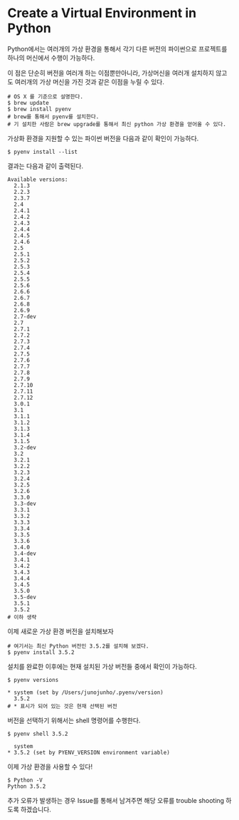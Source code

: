 # Create a Virtual Environment in Python

Python에서는 여러개의 가상 환경을 통해서 각기 다른 버전의 파이썬으로 프로젝트를 하나의 머신에서 수행이 가능하다.

이 점은 단순히 버전을 여러개 하는 이점뿐만아니라, 가상머신을 여러개 설치하지 않고도 여러개의 가상 머신을 가진 것과 같은 이점을 누릴 수 있다.

```
# OS X 를 기준으로 설명한다.
$ brew update
$ brew install pyenv
# brew를 통해서 pyenv를 설치한다.
# 기 설치한 사람은 brew upgrade를 통해서 최신 python 가상 환경을 얻어올 수 있다.
```

가상화 환경을 지원할 수 있는 파이썬 버전을 다음과 같이 확인이 가능하다.

```
$ pyenv install --list
```

결과는 다음과 같이 출력된다.

```
Available versions:
  2.1.3
  2.2.3
  2.3.7
  2.4
  2.4.1
  2.4.2
  2.4.3
  2.4.4
  2.4.5
  2.4.6
  2.5
  2.5.1
  2.5.2
  2.5.3
  2.5.4
  2.5.5
  2.5.6
  2.6.6
  2.6.7
  2.6.8
  2.6.9
  2.7-dev
  2.7
  2.7.1
  2.7.2
  2.7.3
  2.7.4
  2.7.5
  2.7.6
  2.7.7
  2.7.8
  2.7.9
  2.7.10
  2.7.11
  2.7.12
  3.0.1
  3.1
  3.1.1
  3.1.2
  3.1.3
  3.1.4
  3.1.5
  3.2-dev
  3.2
  3.2.1
  3.2.2
  3.2.3
  3.2.4
  3.2.5
  3.2.6
  3.3.0
  3.3-dev
  3.3.1
  3.3.2
  3.3.3
  3.3.4
  3.3.5
  3.3.6
  3.4.0
  3.4-dev
  3.4.1
  3.4.2
  3.4.3
  3.4.4
  3.4.5
  3.5.0
  3.5-dev
  3.5.1
  3.5.2
# 이하 생략
```

이제 새로운 가상 환경 버전을 설치해보자

```
# 여기서는 최신 Python 버전인 3.5.2를 설치해 보겠다.
$ pyenv install 3.5.2
```

설치를 완료한 이후에는 현재 설치된 가상 버전들 중에서 확인이 가능하다.

```
$ pyenv versions
```

```
* system (set by /Users/junojunho/.pyenv/version)
  3.5.2
# * 표시가 되어 있는 것은 현재 선택된 버전
```

버전을 선택하기 위해서는 shell 명령어를 수행한다.

```
$ pyenv shell 3.5.2
```

```
  system
* 3.5.2 (set by PYENV_VERSION environment variable)
```

이제 가상 환경을 사용할 수 있다!

```
$ Python -V
Python 3.5.2
```


추가 오류가 발생하는 경우 Issue를 통해서 남겨주면 해당 오류를 trouble shooting 하도록 하겠습니다.
